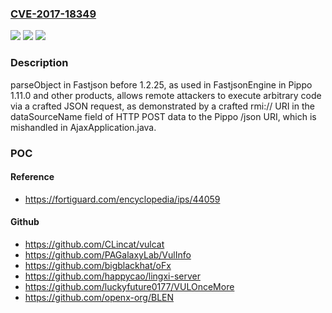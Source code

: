 ### [CVE-2017-18349](https://cve.mitre.org/cgi-bin/cvename.cgi?name=CVE-2017-18349)
![](https://img.shields.io/static/v1?label=Product&message=n%2Fa&color=blue)
![](https://img.shields.io/static/v1?label=Version&message=n%2Fa&color=blue)
![](https://img.shields.io/static/v1?label=Vulnerability&message=n%2Fa&color=brighgreen)

### Description

parseObject in Fastjson before 1.2.25, as used in FastjsonEngine in Pippo 1.11.0 and other products, allows remote attackers to execute arbitrary code via a crafted JSON request, as demonstrated by a crafted rmi:// URI in the dataSourceName field of HTTP POST data to the Pippo /json URI, which is mishandled in AjaxApplication.java.

### POC

#### Reference
- https://fortiguard.com/encyclopedia/ips/44059

#### Github
- https://github.com/CLincat/vulcat
- https://github.com/PAGalaxyLab/VulInfo
- https://github.com/bigblackhat/oFx
- https://github.com/happycao/lingxi-server
- https://github.com/luckyfuture0177/VULOnceMore
- https://github.com/openx-org/BLEN

